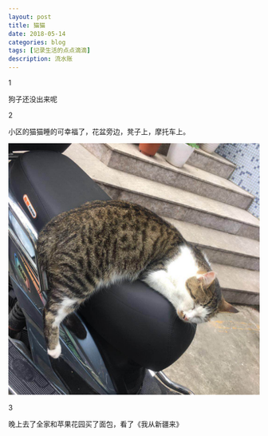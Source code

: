 ```yaml
---
layout: post
title: 猫猫
date: 2018-05-14
categories: blog
tags: [记录生活的点点滴滴]
description: 流水账
---
```


1 

狗子还没出来呢

2

小区的猫猫睡的可幸福了，花盆旁边，凳子上，摩托车上。

![猫猫](https://raw.githubusercontent.com/cksmct/MarkdownPhotos/master/%E5%BE%AE%E4%BF%A1%E5%9B%BE%E7%89%87_20180514111632.jpg)

3

晚上去了全家和苹果花园买了面包，看了《我从新疆来》


